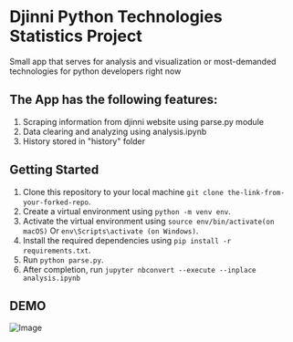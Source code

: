 # Djinni Python Technologies Statistics Project
Small app that serves for analysis and visualization or most-demanded technologies for python developers right now


## The App has the following features:
1. Scraping information from djinni website using parse.py module
2. Data clearing and analyzing using analysis.ipynb
3. History stored in "history" folder

## Getting Started
1. Clone this repository to your local machine ```git clone the-link-from-your-forked-repo```.
2. Create a virtual environment using ```python -m venv env```.
3. Activate the virtual environment using ```source env/bin/activate(on macOS)``` Or ```env\Scripts\activate (on Windows)```.
4. Install the required dependencies using ```pip install -r requirements.txt```.
5. Run ```python parse.py```.
6. After completion, run ```jupyter nbconvert --execute --inplace analysis.ipynb```

## DEMO
![Image](demo/demo-all.png)
